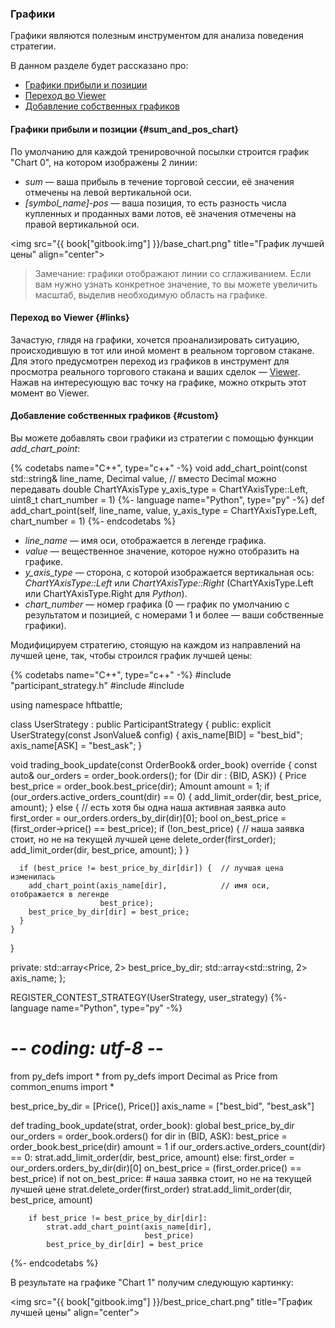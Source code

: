 ### Графики

Графики являются полезным инструментом для анализа поведения стратегии.

В данном разделе будет рассказано про:

- [Графики прибыли и позиции](#sum_and_pos_chart)
- [Переход во Viewer](#links)
- [Добавление собственных графиков](#custom)

#### Графики прибыли и позиции {#sum_and_pos_chart}

<!-- TODO(asalikhov): change Chart 0 to sth. else when changed in web system -->
По умолчанию для каждой тренировочной посылки строится график "Chart 0", на котором изображены 2 линии:

- *sum* — ваша прибыль в течение торговой сессии, её значения отмечены на левой вертикальной оси.
- *[symbol_name]-pos* — ваша позиция, то есть разность числа купленных и проданных вами лотов, её значения отмечены на правой вертикальной оси.

<img src="{{ book["gitbook.img"] }}/base_chart.png" title="График лучшей цены" align="center">

> Замечание: графики отображают линии со сглаживанием.
Если вам нужно узнать конкретное значение, то вы можете увеличить масштаб, выделив необходимую область на графике.

#### Переход во Viewer {#links}

Зачастую, глядя на графики, хочется проанализировать ситуацию, происходившую в тот или иной момент в реальном торговом стакане.
Для этого предусмотрен переход из графиков в инструмент для просмотра реального торгового стакана и ваших сделок — [Viewer](viewer.md).
Нажав на интересующую вас точку на графике, можно открыть этот момент во Viewer.

#### Добавление собственных графиков {#custom}

Вы можете добавлять свои графики из стратегии с помощью функции *add_chart_point*:

{% codetabs name="C++", type="c++" -%}
void add_chart_point(const std::string& line_name,
                     Decimal value,  // вместо Decimal можно передавать double
                     ChartYAxisType y_axis_type = ChartYAxisType::Left,
                     uint8_t chart_number = 1)
{%- language name="Python", type="py" -%}
def add_chart_point(self,
                    line_name,
                    value,
                    y_axis_type = ChartYAxisType.Left,
                    chart_number = 1)
{%- endcodetabs %}

- *line_name* — имя оси, отображается в легенде графика.
- *value* — вещественное значение, которое нужно отобразить на графике.
- *y_axis_type* — сторона, с которой изображается вертикальная ось: *ChartYAxisType::Left* или *ChartYAxisType::Right* (ChartYAxisType.Left или ChartYAxisType.Right для *Python*).
- *chart_number* — номер графика (0 — график по умолчанию с результатом и позицией, с номерами 1 и более — ваши собственные графики).

Модифицируем стратегию, стоящую на каждом из направлений на лучшей цене, так, чтобы строился график лучшей цены:

{% codetabs name="C++", type="c++" -%}
#include "participant_strategy.h"
#include <array>
#include <string>

using namespace hftbattle;

class UserStrategy : public ParticipantStrategy {
public:
  explicit UserStrategy(const JsonValue& config) {
    axis_name[BID] = "best_bid";
    axis_name[ASK] = "best_ask";
  }

  void trading_book_update(const OrderBook& order_book) override {
    const auto& our_orders = order_book.orders();
    for (Dir dir : {BID, ASK}) {
      Price best_price = order_book.best_price(dir);
      Amount amount = 1;
      if (our_orders.active_orders_count(dir) == 0) {
        add_limit_order(dir, best_price, amount);
      } else {  // есть хотя бы одна наша активная заявка
        auto first_order = our_orders.orders_by_dir(dir)[0];
        bool on_best_price = (first_order->price() == best_price);
        if (!on_best_price) {  // наша заявка стоит, но не на текущей лучшей цене
          delete_order(first_order);
          add_limit_order(dir, best_price, amount);
        }
      }

      if (best_price != best_price_by_dir[dir]) {  // лучшая цена изменилась
        add_chart_point(axis_name[dir],            // имя оси, отображается в легенде
                        best_price);
        best_price_by_dir[dir] = best_price;
      }
    }
  }

private:
  std::array<Price, 2> best_price_by_dir;
  std::array<std::string, 2> axis_name;
};

REGISTER_CONTEST_STRATEGY(UserStrategy, user_strategy)
{%- language name="Python", type="py" -%}
# -*- coding: utf-8 -*-

from py_defs import *
from py_defs import Decimal as Price
from common_enums import *

best_price_by_dir = [Price(), Price()]
axis_name = ["best_bid", "best_ask"]


def trading_book_update(strat, order_book):
    global best_price_by_dir
    our_orders = order_book.orders()
    for dir in (BID, ASK):
        best_price = order_book.best_price(dir)
        amount = 1
        if our_orders.active_orders_count(dir) == 0:
            strat.add_limit_order(dir, best_price, amount)
        else:
            first_order = our_orders.orders_by_dir(dir)[0]
            on_best_price = (first_order.price() == best_price)
            if not on_best_price:  # наша заявка стоит, но не на текущей лучшей цене
                strat.delete_order(first_order)
                strat.add_limit_order(dir, best_price, amount)

        if best_price != best_price_by_dir[dir]:
            strat.add_chart_point(axis_name[dir],
                                  best_price)
            best_price_by_dir[dir] = best_price
{%- endcodetabs %}

В результате на графике "Chart 1" получим следующую картинку:

<img src="{{ book["gitbook.img"] }}/best_price_chart.png" title="График лучшей цены" align="center">
